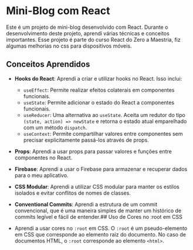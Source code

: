 # Mini-Blog com React

Este é um projeto de mini-blog desenvolvido com React. Durante o desenvolvimento deste projeto, aprendi várias técnicas e conceitos importantes. Esse projeto é parte do curso React do Zero a Maestria, fiz algumas melhorias no css para dispositivos móveis.

## Conceitos Aprendidos

- **Hooks do React**: Aprendi a criar e utilizar hooks no React. Isso inclui:
  - `useEffect`: Permite realizar efeitos colaterais em componentes funcionais.
  - `useState`: Permite adicionar o estado do React a componentes funcionais.
  - `useReducer`: Uma alternativa ao `useState`. Aceita um redutor do tipo `(state, action) => newState` e retorna o estado atual emparelhado com um método `dispatch`.
  - `useContext`: Permite compartilhar valores entre componentes sem precisar explicitamente passá-los através de props.

- **Props**: Aprendi a usar props para passar valores e funções entre componentes no React.

- **Firebase**: Aprendi a usar o Firebase para armazenar e recuperar dados para o meu aplicativo.

- **CSS Modular**: Aprendi a utilizar CSS modular para manter os estilos isolados e evitar conflitos de nomes de classes.

- **Conventional Commits**: Aprendi a estrutura de um commit convencional, que é uma maneira simples de manter um histórico de commits legível e fácil de entender.## Uso de Cores no :root em CSS

- Aprendi a usar cores no `:root` em CSS. O `:root` é um pseudo-elemento em CSS que corresponde ao elemento raiz do documento. No caso de documentos HTML, o `:root` corresponde ao elemento `<html>`.
